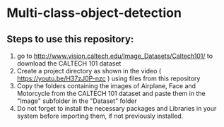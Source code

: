 # Multi-class-object-detection
## Steps to use this repository:
1) go to http://www.vision.caltech.edu/Image_Datasets/Caltech101/ to download the CALTECH 101 dataset
2) Create a project directory as shown in the video ( https://youtu.be/H37zJ0P-nzc ) using files from this repository
3) Copy the folders containing the images of Airplane, Face and Motorcycle from the CALTECH 101 dataset and paste them in the "Image" subfolder in the "Dataset" folder
4) Do not forget to install the necessary packages and Libraries in your system before importing them, if not previously installed.
